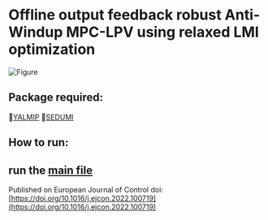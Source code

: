 # Offline output feedback robust Anti-Windup MPC-LPV using relaxed LMI optimization


![Figure](https://github.com/roscibely/Offline-output-feedback-robust-Anti-Windup-MPC-LPV-LMI/blob/main/Figure1.png)

## Package required:
   
   📍[YALMIP](https://yalmip.github.io/)
   📍[SEDUMI](https://yalmip.github.io/solver/sedumi/) 
   
 ## How to run: 
   run the [main file](https://github.com/roscibely/Offline-output-feedback-robust-Anti-Windup-MPC-LPV-LMI/blob/main/EJC_paper.m) 
---

Published on European Journal of Control doi: [https://doi.org/10.1016/j.ejcon.2022.100719](https://doi.org/10.1016/j.ejcon.2022.100719) 
